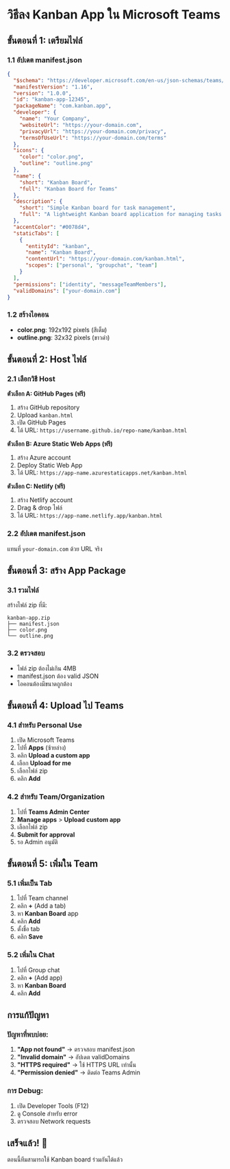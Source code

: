 # วิธีลง Kanban App ใน Microsoft Teams

## ขั้นตอนที่ 1: เตรียมไฟล์

### 1.1 อัปเดต manifest.json
```json
{
  "$schema": "https://developer.microsoft.com/en-us/json-schemas/teams/v1.16/MicrosoftTeams.schema.json",
  "manifestVersion": "1.16",
  "version": "1.0.0",
  "id": "kanban-app-12345",
  "packageName": "com.kanban.app",
  "developer": {
    "name": "Your Company",
    "websiteUrl": "https://your-domain.com",
    "privacyUrl": "https://your-domain.com/privacy",
    "termsOfUseUrl": "https://your-domain.com/terms"
  },
  "icons": {
    "color": "color.png",
    "outline": "outline.png"
  },
  "name": {
    "short": "Kanban Board",
    "full": "Kanban Board for Teams"
  },
  "description": {
    "short": "Simple Kanban board for task management",
    "full": "A lightweight Kanban board application for managing tasks within Microsoft Teams"
  },
  "accentColor": "#0078d4",
  "staticTabs": [
    {
      "entityId": "kanban",
      "name": "Kanban Board",
      "contentUrl": "https://your-domain.com/kanban.html",
      "scopes": ["personal", "groupchat", "team"]
    }
  ],
  "permissions": ["identity", "messageTeamMembers"],
  "validDomains": ["your-domain.com"]
}
```

### 1.2 สร้างไอคอน
- **color.png**: 192x192 pixels (สีเต็ม)
- **outline.png**: 32x32 pixels (ขาวดำ)

## ขั้นตอนที่ 2: Host ไฟล์

### 2.1 เลือกวิธี Host
**ตัวเลือก A: GitHub Pages (ฟรี)**
1. สร้าง GitHub repository
2. Upload `kanban.html`
3. เปิด GitHub Pages
4. ได้ URL: `https://username.github.io/repo-name/kanban.html`

**ตัวเลือก B: Azure Static Web Apps (ฟรี)**
1. สร้าง Azure account
2. Deploy Static Web App
3. ได้ URL: `https://app-name.azurestaticapps.net/kanban.html`

**ตัวเลือก C: Netlify (ฟรี)**
1. สร้าง Netlify account
2. Drag & drop ไฟล์
3. ได้ URL: `https://app-name.netlify.app/kanban.html`

### 2.2 อัปเดต manifest.json
แทนที่ `your-domain.com` ด้วย URL จริง

## ขั้นตอนที่ 3: สร้าง App Package

### 3.1 รวมไฟล์
สร้างไฟล์ zip ที่มี:
```
kanban-app.zip
├── manifest.json
├── color.png
└── outline.png
```

### 3.2 ตรวจสอบ
- ไฟล์ zip ต้องไม่เกิน 4MB
- manifest.json ต้อง valid JSON
- ไอคอนต้องมีขนาดถูกต้อง

## ขั้นตอนที่ 4: Upload ไป Teams

### 4.1 สำหรับ Personal Use
1. เปิด Microsoft Teams
2. ไปที่ **Apps** (ซ้ายล่าง)
3. คลิก **Upload a custom app**
4. เลือก **Upload for me**
5. เลือกไฟล์ zip
6. คลิก **Add**

### 4.2 สำหรับ Team/Organization
1. ไปที่ **Teams Admin Center**
2. **Manage apps** > **Upload custom app**
3. เลือกไฟล์ zip
4. **Submit for approval**
5. รอ Admin อนุมัติ

## ขั้นตอนที่ 5: เพิ่มใน Team

### 5.1 เพิ่มเป็น Tab
1. ไปที่ Team channel
2. คลิก **+** (Add a tab)
3. หา **Kanban Board** app
4. คลิก **Add**
5. ตั้งชื่อ tab
6. คลิก **Save**

### 5.2 เพิ่มใน Chat
1. ไปที่ Group chat
2. คลิก **+** (Add app)
3. หา **Kanban Board**
4. คลิก **Add**

## การแก้ปัญหา

### ปัญหาที่พบบ่อย:
1. **"App not found"** → ตรวจสอบ manifest.json
2. **"Invalid domain"** → อัปเดต validDomains
3. **"HTTPS required"** → ใช้ HTTPS URL เท่านั้น
4. **"Permission denied"** → ติดต่อ Teams Admin

### การ Debug:
1. เปิด Developer Tools (F12)
2. ดู Console สำหรับ error
3. ตรวจสอบ Network requests

## เสร็จแล้ว! 🎉
ตอนนี้ทีมสามารถใช้ Kanban board ร่วมกันได้แล้ว